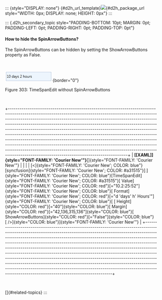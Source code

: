 ::: {style="DISPLAY: none"}
[](ms-xhelp:///?Id=d2h_url_template){#d2h_url_template}![](!package_url!){#d2h_package_url style="WIDTH: 0px; DISPLAY: none; HEIGHT: 0px"}
:::

::: {.d2h_secondary_topic style="PADDING-BOTTOM: 10pt; MARGIN: 0pt; PADDING-LEFT: 0pt; PADDING-RIGHT: 0pt; PADDING-TOP: 0pt"}
#### How to hide the SpinArrowButtons?

The SpinArrowButtons can be hidden by setting the ShowArrowButtons property as False.

 

![](../ImagesExt/image261_234.png){border="0"}

Figure 303: TimeSpanEdit without SpinArrowButtons

 

+-------------------------------------------------------------------------------------------------------------------------------------------------------------------------------------------------------------------------------------------------------------------------------------------------------------------------------------------------------------------------------------------------------------------------------------------------------------------------------------------------------------------------------------------------------------------------------------------------------------------------------------------------------------------------------------------------------------------------------------------------------------------------------------------+
| **[\[XAML\]]{style="FONT-FAMILY: 'Courier New'"}**[]{style="FONT-FAMILY: 'Courier New'"}                                                                                                                                                                                                                                                                                                                                                                                                                                                                                                                                                                                                                                                                                                  |
|                                                                                                                                                                                                                                                                                                                                                                                                                                                                                                                                                                                                                                                                                                                                                                                           |
| [\<]{style="FONT-FAMILY: 'Courier New'; COLOR: blue"}[syncfusion]{style="FONT-FAMILY: 'Courier New'; COLOR: #a31515"}[:]{style="FONT-FAMILY: 'Courier New'; COLOR: blue"}[TimeSpanEdit]{style="FONT-FAMILY: 'Courier New'; COLOR: #a31515"}[ Value]{style="FONT-FAMILY: 'Courier New'; COLOR: red"}[=\"10.2:25:52\"]{style="FONT-FAMILY: 'Courier New'; COLOR: blue"}[ Format]{style="FONT-FAMILY: 'Courier New'; COLOR: red"}[=\"d \'days\' h\' Hours\'\"]{style="FONT-FAMILY: 'Courier New'; COLOR: blue"}[ [ Height]{style="COLOR: red"}[=\"40\"]{style="COLOR: blue"}[ Margin]{style="COLOR: red"}[=\"42,136,315,136\"]{style="COLOR: blue"}[ ShowArrowButtons]{style="COLOR: red"}[=\"False\"]{style="COLOR: blue"} [ /\>]{style="COLOR: blue"}]{style="FONT-FAMILY: 'Courier New'"} |
+-------------------------------------------------------------------------------------------------------------------------------------------------------------------------------------------------------------------------------------------------------------------------------------------------------------------------------------------------------------------------------------------------------------------------------------------------------------------------------------------------------------------------------------------------------------------------------------------------------------------------------------------------------------------------------------------------------------------------------------------------------------------------------------------+

 

[]{#related-topics}
:::
